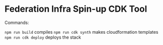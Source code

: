 # Federation Infra Spin-up CDK Tool

Commands:

`npm run build` compiles
`npm run cdk synth` makes cloudformation templates
`npm run cdk deploy` deploys the stack

